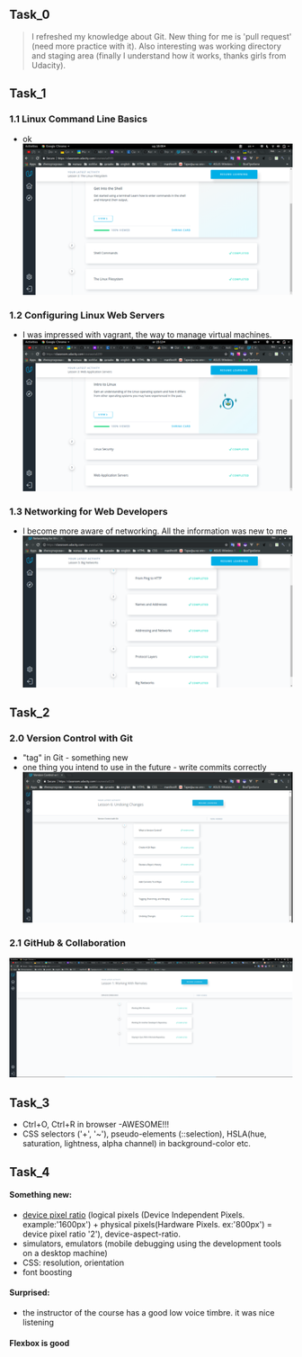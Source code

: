 ## Task_0
> I refreshed my knowledge about Git. New thing for me is 'pull request' (need more practice with it).
Also interesting was working directory and staging area (finally I understand how it works, thanks girls from Udacity).
## Task_1
### 1.1 Linux Command Line Basics
- ok
![Screenshot](task_1/test_1.1.png)
### 1.2 Configuring Linux Web Servers
- I was impressed with vagrant, the way to manage virtual machines.
![Screenshot](task_1/test_1.2.png)
### 1.3 Networking for Web Developers
- I become more aware of networking. All the information was new to me
![Screenshot](task_1/test_1.3.png)
## Task_2
### 2.0 Version Control with Git
- "tag" in Git - something new
- one thing you intend to use in the future - write commits correctly
![Screenshot](task_2/test_2.png)
### 2.1 GitHub & Collaboration
![Screenshot](task_2/test_2.1.png)
## Task_3
- Ctrl+O, Ctrl+R in browser -AWESOME!!!
- CSS selectors ('+', '~'), pseudo-elements (::selection), HSLA(hue, saturation, lightness, alpha channel) in background-color etc.
## Task_4
#### Something new:
- [device pixel ratio](https://stackoverflow.com/questions/8785643/what-exactly-is-device-pixel-ratio) (logical pixels
(Device Independent Pixels. example:'1600px') + physical pixels(Hardware Pixels. ex:'800px') = device pixel ratio '2'), device-aspect-ratio.
- simulators, emulators (mobile debugging using the development tools on a desktop machine)
- CSS: resolution, orientation
- font boosting
#### Surprised:
- the instructor of the course has a good low voice timbre. it was nice listening
#### Flexbox is good
